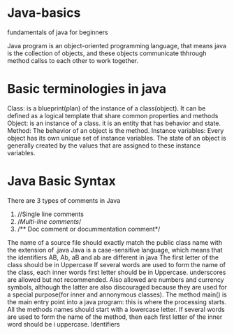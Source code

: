 # Java-basics
fundamentals of java for beginners

Java program is an object-oriented programming language, that means java is the collection of objects, and these objects communicate thhrough method callss to each other to work together.
# Basic terminologies in java
Class: is a blueprint(plan) of the instance of a class(object). It can be defined as a logical template that share common properties and methods
Object: is an instance of a class. it is an entity that has behavior and state.
Method: The behavior of an object is the method.
Instance variables: Every object has its own unique set of instance variables. The state of an object is generally created by the values that are assigned to these instance variables.
# Java Basic Syntax

There are 3 types of comments in Java
1. //Single line comments
2. /*Multi-line comments*/
3. /** Doc comment or docummentation comment*/

The name of a source file should exactly match the public class name with the extension of .java
Java is a case-sensitive language, which means that the identifiers AB, Ab, aB and ab are different in java
The first letter of the class should be in Uppercase
If several words are used to form the name of the class, each inner words first letter should be in Uppercase. underscores are allowed but not recommended. Also allowed are numbers and currency symbols, although the latter are also discouraged because they are used for a special purpose(for inner and annonymous classes).
The method main() is the main entry point into a java program: this is where the processing starts. 
All the methods names should start with a lowercase letter.
If several words are used to form the name of the method, then each first letter of the inner word should be i uppercase.
Identifiers

